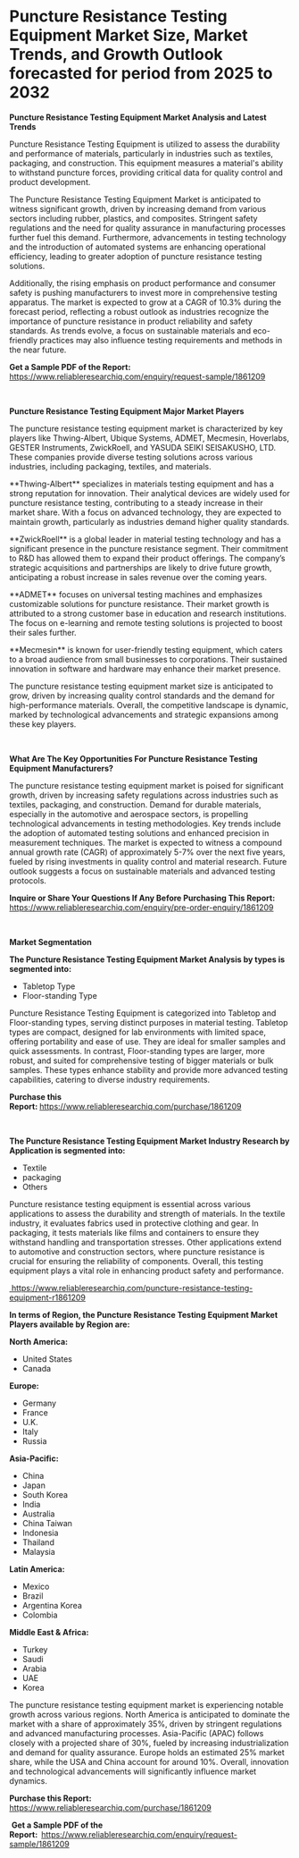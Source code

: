 <p><h1>Puncture Resistance Testing Equipment Market Size, Market Trends, and Growth Outlook forecasted for period from 2025 to 2032</h1></p><p><strong>Puncture Resistance Testing Equipment Market Analysis and Latest Trends</strong></p>
<p><p>Puncture Resistance Testing Equipment is utilized to assess the durability and performance of materials, particularly in industries such as textiles, packaging, and construction. This equipment measures a material's ability to withstand puncture forces, providing critical data for quality control and product development.</p><p>The Puncture Resistance Testing Equipment Market is anticipated to witness significant growth, driven by increasing demand from various sectors including rubber, plastics, and composites. Stringent safety regulations and the need for quality assurance in manufacturing processes further fuel this demand. Furthermore, advancements in testing technology and the introduction of automated systems are enhancing operational efficiency, leading to greater adoption of puncture resistance testing solutions.</p><p>Additionally, the rising emphasis on product performance and consumer safety is pushing manufacturers to invest more in comprehensive testing apparatus. The market is expected to grow at a CAGR of 10.3% during the forecast period, reflecting a robust outlook as industries recognize the importance of puncture resistance in product reliability and safety standards. As trends evolve, a focus on sustainable materials and eco-friendly practices may also influence testing requirements and methods in the near future.</p></p>
<p><strong>Get a Sample PDF of the Report:&nbsp;</strong> <a href="https://www.reliableresearchiq.com/enquiry/request-sample/1861209?utm_campaign=3205&utm_medium=2&utm_source=Github&utm_content=ia&utm_term=16042025&utm_id=puncture-resistance-testing-equipment">https://www.reliableresearchiq.com/enquiry/request-sample/1861209</a></p>
<p>&nbsp;</p>
<p><strong>Puncture Resistance Testing Equipment Major Market Players</strong></p>
<p><p>The puncture resistance testing equipment market is characterized by key players like Thwing-Albert, Ubique Systems, ADMET, Mecmesin, Hoverlabs, GESTER Instruments, ZwickRoell, and YASUDA SEIKI SEISAKUSHO, LTD. These companies provide diverse testing solutions across various industries, including packaging, textiles, and materials.</p><p>**Thwing-Albert** specializes in materials testing equipment and has a strong reputation for innovation. Their analytical devices are widely used for puncture resistance testing, contributing to a steady increase in their market share. With a focus on advanced technology, they are expected to maintain growth, particularly as industries demand higher quality standards.</p><p>**ZwickRoell** is a global leader in material testing technology and has a significant presence in the puncture resistance segment. Their commitment to R&D has allowed them to expand their product offerings. The company’s strategic acquisitions and partnerships are likely to drive future growth, anticipating a robust increase in sales revenue over the coming years.</p><p>**ADMET** focuses on universal testing machines and emphasizes customizable solutions for puncture resistance. Their market growth is attributed to a strong customer base in education and research institutions. The focus on e-learning and remote testing solutions is projected to boost their sales further.</p><p>**Mecmesin** is known for user-friendly testing equipment, which caters to a broad audience from small businesses to corporations. Their sustained innovation in software and hardware may enhance their market presence.</p><p>The puncture resistance testing equipment market size is anticipated to grow, driven by increasing quality control standards and the demand for high-performance materials. Overall, the competitive landscape is dynamic, marked by technological advancements and strategic expansions among these key players.</p></p>
<p>&nbsp;</p>
<p><strong>What Are The Key Opportunities For Puncture Resistance Testing Equipment Manufacturers?</strong></p>
<p><p>The puncture resistance testing equipment market is poised for significant growth, driven by increasing safety regulations across industries such as textiles, packaging, and construction. Demand for durable materials, especially in the automotive and aerospace sectors, is propelling technological advancements in testing methodologies. Key trends include the adoption of automated testing solutions and enhanced precision in measurement techniques. The market is expected to witness a compound annual growth rate (CAGR) of approximately 5-7% over the next five years, fueled by rising investments in quality control and material research. Future outlook suggests a focus on sustainable materials and advanced testing protocols.</p></p>
<p><strong>Inquire or Share Your Questions If Any Before Purchasing This Report:</strong> <a href="https://www.reliableresearchiq.com/enquiry/pre-order-enquiry/1861209?utm_campaign=3205&utm_medium=2&utm_source=Github&utm_content=ia&utm_term=16042025&utm_id=puncture-resistance-testing-equipment">https://www.reliableresearchiq.com/enquiry/pre-order-enquiry/1861209</a></p>
<p>&nbsp;</p>
<p><strong>Market Segmentation</strong></p>
<p><strong>The Puncture Resistance Testing Equipment Market Analysis by types is segmented into:</strong></p>
<p><ul><li>Tabletop Type</li><li>Floor-standing Type</li></ul></p>
<p><p>Puncture Resistance Testing Equipment is categorized into Tabletop and Floor-standing types, serving distinct purposes in material testing. Tabletop types are compact, designed for lab environments with limited space, offering portability and ease of use. They are ideal for smaller samples and quick assessments. In contrast, Floor-standing types are larger, more robust, and suited for comprehensive testing of bigger materials or bulk samples. These types enhance stability and provide more advanced testing capabilities, catering to diverse industry requirements.</p></p>
<p><strong>Purchase this Report:&nbsp;</strong><a href="https://www.reliableresearchiq.com/purchase/1861209?utm_campaign=3205&utm_medium=2&utm_source=Github&utm_content=ia&utm_term=16042025&utm_id=puncture-resistance-testing-equipment">https://www.reliableresearchiq.com/purchase/1861209</a></p>
<p>&nbsp;</p>
<p><strong>The Puncture Resistance Testing Equipment Market Industry Research by Application is segmented into:</strong></p>
<p><ul><li>Textile</li><li>packaging</li><li>Others</li></ul></p>
<p><p>Puncture resistance testing equipment is essential across various applications to assess the durability and strength of materials. In the textile industry, it evaluates fabrics used in protective clothing and gear. In packaging, it tests materials like films and containers to ensure they withstand handling and transportation stresses. Other applications extend to automotive and construction sectors, where puncture resistance is crucial for ensuring the reliability of components. Overall, this testing equipment plays a vital role in enhancing product safety and performance.</p></p>
<p><a href="https://www.reliableresearchiq.com/puncture-resistance-testing-equipment-r1861209?utm_campaign=3205&utm_medium=2&utm_source=Github&utm_content=ia&utm_term=16042025&utm_id=puncture-resistance-testing-equipment">&nbsp;https://www.reliableresearchiq.com/puncture-resistance-testing-equipment-r1861209</a></p>
<p><strong>In terms of Region, the Puncture Resistance Testing Equipment Market Players available by Region are:</strong></p>
<p>
    <p> <strong> North America: </strong>
        <ul>
            <li>United States</li>
            <li>Canada</li>
        </ul>
        </p> 
    <p> <strong> Europe: </strong>
        <ul>
            <li>Germany</li>
            <li>France</li>
            <li>U.K.</li>
            <li>Italy</li>
            <li>Russia</li>
        </ul>
        </p> 
    <p> <strong> Asia-Pacific: </strong>
        <ul>
            <li>China</li>
            <li>Japan</li>
            <li>South Korea</li>
            <li>India</li>
            <li>Australia</li>
            <li>China Taiwan</li>
            <li>Indonesia</li>
            <li>Thailand</li>
            <li>Malaysia</li>
        </ul>
        </p> 
    <p> <strong> Latin America: </strong>
        <ul>
            <li>Mexico</li>
            <li>Brazil</li>
            <li>Argentina Korea</li>
            <li>Colombia</li>
        </ul>
        </p> 
    <p> <strong> Middle East & Africa: </strong>
        <ul>
            <li>Turkey</li>
            <li>Saudi</li>
            <li>Arabia</li>
            <li>UAE</li>
            <li>Korea</li>
        </ul>
    </p>
    </p>
<p><p>The puncture resistance testing equipment market is experiencing notable growth across various regions. North America is anticipated to dominate the market with a share of approximately 35%, driven by stringent regulations and advanced manufacturing processes. Asia-Pacific (APAC) follows closely with a projected share of 30%, fueled by increasing industrialization and demand for quality assurance. Europe holds an estimated 25% market share, while the USA and China account for around 10%. Overall, innovation and technological advancements will significantly influence market dynamics.</p></p>
<p><strong>Purchase this Report: </strong><a href="https://www.reliableresearchiq.com/purchase/1861209?utm_campaign=3205&utm_medium=2&utm_source=Github&utm_content=ia&utm_term=16042025&utm_id=puncture-resistance-testing-equipment">https://www.reliableresearchiq.com/purchase/1861209</a></p>
<p>&nbsp;<strong>Get a Sample PDF of the Report:&nbsp;&nbsp;</strong><a href="https://www.reliableresearchiq.com/enquiry/request-sample/1861209?utm_campaign=3205&utm_medium=2&utm_source=Github&utm_content=ia&utm_term=16042025&utm_id=puncture-resistance-testing-equipment">https://www.reliableresearchiq.com/enquiry/request-sample/1861209</a></p>
<p><strong></strong></p>
<p><p></p><p></p><p></p></p>